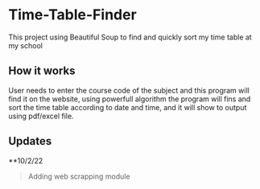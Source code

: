 # Time-Table-Finder
This project using Beautiful Soup to find and quickly sort my time table at my school
 
## How it works
User needs to enter the course code of the subject and this program will find it on the website, using powerfull algorithm the program will fins and sort the time table according to date and time, and it will show to output using pdf/excel file.


## Updates
**10/2/22
>Adding web scrapping module
